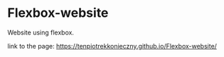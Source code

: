 # Flexbox-website
Website using flexbox.

link to the page: https://tenpiotrekkonieczny.github.io/Flexbox-website/
